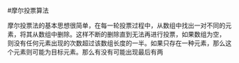 #摩尔投票算法

摩尔投票法的基本思想很简单，在每一轮投票过程中，从数组中找出一对不同的元素，将其从数组中删除。这样不断的删除直到无法再进行投票，如果数组为空，
则没有任何元素出现的次数超过该数组长度的一半。如果只存在一种元素，那么这个元素则可能为目标元素。那么有没有可能出现最后有两
